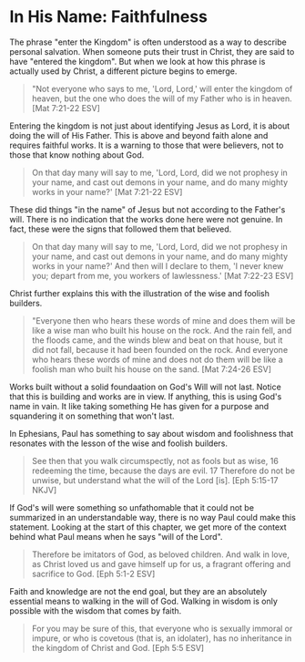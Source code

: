 In His Name: Faithfulness
=========================

The phrase "enter the Kingdom" is often understood as a way to describe personal salvation. When someone puts their trust in Christ, they are said to have "entered the kingdom". But when we look at how this phrase is actually used by Christ, a different picture begins to emerge.

> "Not everyone who says to me, 'Lord, Lord,' will enter the kingdom of heaven, but the one who does the will of my Father who is in heaven. [Mat 7:21-22 ESV]

Entering the kingdom is not just about identifying Jesus as Lord, it is about doing the will of His Father. This is above and beyond faith alone and requires faithful works. It is a warning to those that were believers, not to those that know nothing about God.

> On that day many will say to me, 'Lord, Lord, did we not prophesy in your name, and cast out demons in your name, and do many mighty works in your name?' [Mat 7:21-22 ESV]

These did things "in the name" of Jesus but not according to the Father's will. There is no indication that the works done here were not genuine. In fact, these were the signs that followed them that believed.

> On that day many will say to me, 'Lord, Lord, did we not prophesy in your name, and cast out demons in your name, and do many mighty works in your name?' And then will I declare to them, 'I never knew you; depart from me, you workers of lawlessness.' [Mat 7:22-23 ESV]

Christ further explains this with the illustration of the wise and foolish builders.

> "Everyone then who hears these words of mine and does them will be like a wise man who built his house on the rock. And the rain fell, and the floods came, and the winds blew and beat on that house, but it did not fall, because it had been founded on the rock. And everyone who hears these words of mine and does not do them will be like a foolish man who built his house on the sand. [Mat 7:24-26 ESV]

Works built without a solid foundaation on God's Will will not last. Notice that this is building and works are in view. If anything, this is using God's name in vain. It like taking something He has given for a purpose and squandering it on something that won't last.

In Ephesians, Paul has something to say about wisdom and foolishness that resonates with the lesson of the wise and foolish builders.

> See then that you walk circumspectly, not as fools but as wise, 16 redeeming the time, because the days are evil. 17 Therefore do not be unwise, but understand what the will of the Lord [is]. [Eph 5:15-17 NKJV]

If God's will were something so unfathomable that it could not be summarized in an understandable way, there is no way Paul could make this statement. Looking at the start of this chapter, we get more of the context behind what Paul means when he says "will of the Lord". 

> Therefore be imitators of God, as beloved children. And walk in love, as Christ loved us and gave himself up for us, a fragrant offering and sacrifice to God. [Eph 5:1-2 ESV]

Faith and knowledge are not the end goal, but they are an absolutely essential means to walking in the will of God. Walking in wisdom is only possible with the wisdom that comes by faith.

> For you may be sure of this, that everyone who is sexually immoral or impure, or who is covetous (that is, an idolater), has no inheritance in the kingdom of Christ and God. [Eph 5:5 ESV]

